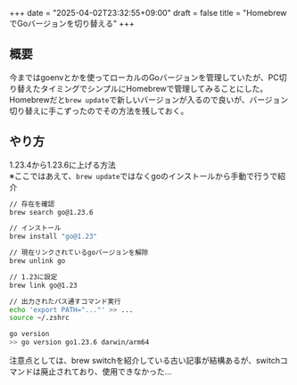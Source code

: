 +++
date = "2025-04-02T23:32:55+09:00"
draft = false
title = "HomebrewでGoバージョンを切り替える"
+++


## 概要

今まではgoenvとかを使ってローカルのGoバージョンを管理していたが、PC切り替えたタイミングでシンプルにHomebrewで管理してみることにした。  
Homebrewだと`brew update`で新しいバージョンが入るので良いが、バージョン切り替えに手こずったのでその方法を残しておく。

## やり方

1.23.4から1.23.6に上げる方法  
※ここではあえて、`brew update`ではなくgoのインストールから手動で行うで紹介

```sh
// 存在を確認
brew search go@1.23.6

// インストール
brew install "go@1.23"

// 現在リンクされているgoバージョンを解除
brew unlink go

// 1.23に設定
brew link go@1.23

// 出力されたパス通すコマンド実行
echo 'export PATH="..."' >> ...
source ~/.zshrc

go version
>> go version go1.23.6 darwin/arm64

```

注意点としては、brew switchを紹介している古い記事が結構あるが、switchコマンドは廃止されており、使用できなかった...
